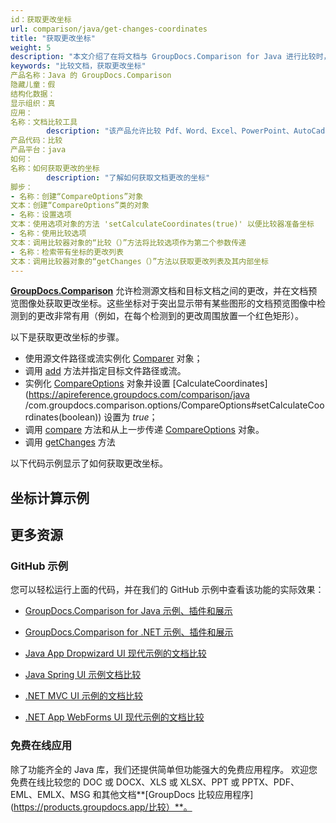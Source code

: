 ```yaml
---
id：获取更改坐标
url: comparison/java/get-changes-coordinates
title: "获取更改坐标"
weight: 5
description: "本文介绍了在将文档与 GroupDocs.Comparison for Java 进行比较时，如何在文档页面预览中获取检测到的更改的坐标"
keywords: "比较文档，获取更改坐标"
产品名称：Java 的 GroupDocs.Comparison
隐藏儿童：假
结构化数据：
显示组织：真
应用：
名称：文档比较工具
        description: "该产品允许比较 Pdf、Word、Excel、PowerPoint、AutoCad、图像、代码和更多文件格式。比较 API 还支持接受或拒绝更改、提取文档信息和生成比较报告"
产品代码：比较
产品平台：java
如何：
名称：如何获取更改的坐标
        description: "了解如何获取文档更改的坐标"
脚步：
- 名称：创建“CompareOptions”对象
文本：创建“CompareOptions”类的对象
- 名称：设置选项
文本：使用选项对象的方法 'setCalculateCoordinates(true)' 以便比较器准备坐标
- 名称：使用比较选项
文本：调用比较器对象的“比较（）”方法将比较选项作为第二个参数传递
- 名称：检索带有坐标的更改列表
文本：调用比较器对象的“getChanges（）”方法以获取更改列表及其内部坐标
---
```

**[GroupDocs.Comparison](https://products.groupdocs.com/comparison/java)** 允许检测源文档和目标文档之间的更改，并在文档预览图像处获取更改坐标。这些坐标对于突出显示带有某些图形的文档预览图像中检测到的更改非常有用（例如，在每个检测到的更改周围放置一个红色矩形）。

以下是获取更改坐标的步骤。

* 使用源文件路径或流实例化 [Comparer](https://apireference.groupdocs.com/comparison/java/com.groupdocs.comparison/Comparer) 对象；
* 调用 [add](https://apireference.groupdocs.com/comparison/java/com.groupdocs.comparison/Comparer#add(java.lang.String)) 方法并指定目标文件路径或流。
* 实例化 [CompareOptions](https://apireference.groupdocs.com/comparison/java/com.groupdocs.comparison.options/CompareOptions) 对象并设置 [CalculateCoordinates](https://apireference.groupdocs.com/comparison/java /com.groupdocs.comparison.options/CompareOptions#setCalculateCoordinates(boolean)) 设置为 *true*；
* 调用 [compare](https://apireference.groupdocs.com/comparison/java/com.groupdocs.comparison/Comparer#compare(java.lang.String,%20com.groupdocs.comparison.options.CompareOptions)) 方法和从上一步传递 [CompareOptions](https://apireference.groupdocs.com/comparison/java/com.groupdocs.comparison.options/CompareOptions) 对象。
* 调用 [getChanges](https://apireference.groupdocs.com/comparison/java/com.groupdocs.comparison/Comparer#getChanges()) 方法
    



以下代码示例显示了如何获取更改坐标。

## 坐标计算示例

<script src="https://gist.github.com/groupdocs-comparison-gists/fd4a88331289a9d88fad5e1f0bb0c5e2.js"></script>

## 更多资源
### GitHub 示例
您可以轻松运行上面的代码，并在我们的 GitHub 示例中查看该功能的实际效果：

* [GroupDocs.Comparison for Java 示例、插件和展示](https://github.com/groupdocs-comparison/GroupDocs.Comparison-for-Java)
* [GroupDocs.Comparison for .NET 示例、插件和展示](https://github.com/groupdocs-comparison/GroupDocs.Comparison-for-.NET)
* [Java App Dropwizard UI 现代示例的文档比较](https://github.com/groupdocs-comparison/GroupDocs.Comparison-for-Java-Dropwizard)

* [Java Spring UI 示例文档比较](https://github.com/groupdocs-comparison/GroupDocs.Comparison-for-Java-Spring)

* [.NET MVC UI 示例的文档比较](https://github.com/groupdocs-comparison/GroupDocs.Comparison-for-.NET-MVC)

* [.NET App WebForms UI 现代示例的文档比较](https://github.com/groupdocs-comparison/GroupDocs.Comparison-for-.NET-WebForms)
    



### 免费在线应用
除了功能齐全的 Java 库，我们还提供简单但功能强大的免费应用程序。
欢迎您免费在线比较您的 DOC 或 DOCX、XLS 或 XLSX、PPT 或 PPTX、PDF、EML、EMLX、MSG 和其他文档**[GroupDocs 比较应用程序](https://products.groupdocs.app/比较）**。

